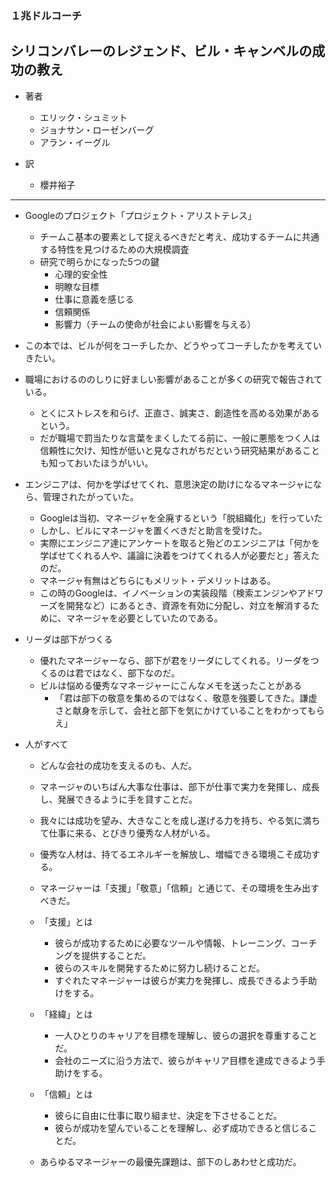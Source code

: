 ### １兆ドルコーチ
## シリコンバレーのレジェンド、ビル・キャンベルの成功の教え

- 著者
    - エリック・シュミット
    - ジョナサン・ローゼンバーグ
    - アラン・イーグル
    
- 訳
    - 櫻井裕子
    
---
- Googleのプロジェクト「プロジェクト・アリストテレス」
    - チームこ基本の要素として捉えるべきだと考え、成功するチームに共通する特性を見つけるための大規模調査
    - 研究で明らかになった5つの鍵
        - 心理的安全性
        - 明瞭な目標
        - 仕事に意義を感じる
        - 信頼関係
        - 影響力（チームの使命が社会によい影響を与える）
        
- この本では、ビルが何をコーチしたか、どうやってコーチしたかを考えていきたい。

- 職場におけるののしりに好ましい影響があることが多くの研究で報告されている。
    - とくにストレスを和らげ、正直さ、誠実さ、創造性を高める効果があるという。
    - だが職場で罰当たりな言葉をまくしたてる前に、一般に悪態をつく人は信頼性に欠け、知性が低いと見なされがちだという研究結果があることも知っておいたほうがいい。
    
- エンジニアは、何かを学ばせてくれ、意思決定の助けになるマネージャになら、管理されたがっていた。
    - Googleは当初、マネージャを全廃するという「脱組織化」を行っていた
    - しかし、ビルにマネージャを置くべきだと助言を受けた。
    - 実際にエンジニア達にアンケートを取ると殆どのエンジニアは「何かを学ばせてくれる人や、議論に決着をつけてくれる人が必要だと」答えたのだ。
    - マネージャ有無はどちらにもメリット・デメリットはある。
    - この時のGoogleは、イノベーションの実装段階（検索エンジンやアドワーズを開発など）にあるとき、資源を有効に分配し、対立を解消するために、マネージャを必要としていたのである。
    
- リーダは部下がつくる
    - 優れたマネージャーなら、部下が君をリーダにしてくれる。リーダをつくるのは君ではなく、部下なのだ。
    - ビルは悩める優秀なマネージャーにこんなメモを送ったことがある
        - 「君は部下の敬意を集めるのではなく、敬意を強要してきた。謙虚さと献身を示して、会社と部下を気にかけていることをわかってもらえ」
        
- 人がすべて
    - どんな会社の成功を支えるのも、人だ。
    - マネージャのいちばん大事な仕事は、部下が仕事で実力を発揮し、成長し、発展できるように手を貸すことだ。
    - 我々には成功を望み、大きなことを成し遂げる力を持ち、やる気に満ちて仕事に来る、とびきり優秀な人材がいる。
    - 優秀な人材は、持てるエネルギーを解放し、増幅できる環境こそ成功する。
    - マネージャーは「支援」「敬意」「信頼」と通じて、その環境を生み出すべきだ。
    
    - 「支援」とは
        - 彼らが成功するために必要なツールや情報、トレーニング、コーチングを提供することだ。
        - 彼らのスキルを開発するために努力し続けることだ。
        - すぐれたマネージャーは彼らが実力を発揮し、成長できるよう手助けをする。
        
    - 「経緯」とは
        - 一人ひとりのキャリアを目標を理解し、彼らの選択を尊重することだ。
        - 会社のニーズに沿う方法で、彼らがキャリア目標を達成できるよう手助けをする。
        
    - 「信頼」とは
        - 彼らに自由に仕事に取り組ませ、決定を下させることだ。
        - 彼らが成功を望んでいることを理解し、必ず成功できると信じることだ。
        
    - あらゆるマネージャーの最優先課題は、部下のしあわせと成功だ。    
    
    